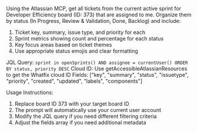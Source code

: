 Using the Atlassian MCP, get all tickets from the current active sprint for Developer Efficiency board (ID: 373) that are
  assigned to me. Organize them by status (In Progress, Review & Validation, Done, Backlog) and include:

  1. Ticket key, summary, issue type, and priority for each
  2. Sprint metrics showing count and percentage for each status
  3. Key focus areas based on ticket themes
  4. Use appropriate status emojis and clear formatting

  JQL Query: `sprint in openSprints() AND assignee = currentUser() ORDER BY status, priority DESC`
  Cloud ID: Use getAccessibleAtlassianResources to get the Whatfix cloud ID
  Fields: ["key", "summary", "status", "issuetype", "priority", "created", "updated", "labels", "components"]

  Usage Instructions:
  1. Replace board ID 373 with your target board ID
  2. The prompt will automatically use your current user account
  3. Modify the JQL query if you need different filtering criteria
  4. Adjust the fields array if you need additional metadata
